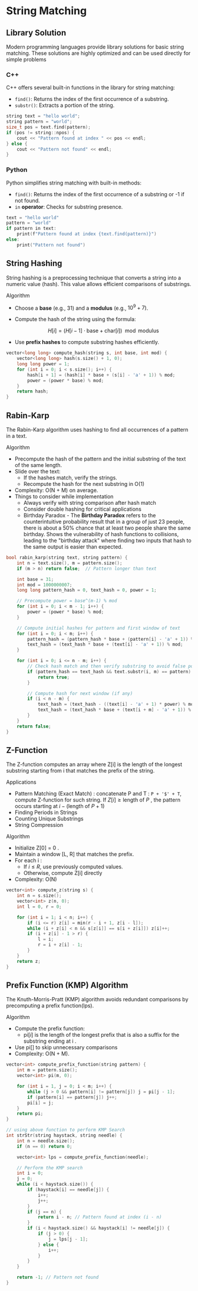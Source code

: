 # String Matching

## Library Solution

Modern programming languages provide library solutions for basic string matching. These solutions are highly optimized and can be used directly for simple problems

### C++

C++ offers several built-in functions in the <string> library for string matching:

* `find()`: Returns the index of the first occurrence of a substring.
* `substr()`: Extracts a portion of the string.

````c++
string text = "hello world";
string pattern = "world";
size_t pos = text.find(pattern);
if (pos != string::npos) {
    cout << "Pattern found at index " << pos << endl;
} else {
    cout << "Pattern not found" << endl;
}
````

### Python

Python simplifies string matching with built-in methods:

* `find()`: Returns the index of the first occurrence of a substring or -1 if not found.
* `in` **operator**: Checks for substring presence.

````c++
text = "hello world"
pattern = "world"
if pattern in text:
    print(f"Pattern found at index {text.find(pattern)}")
else:
    print("Pattern not found")
````

## String Hashing

String hashing is a preprocessing technique that converts a string into a numeric value (hash). This value allows efficient comparisons of substrings.

Algorithm

* Choose a **base** (e.g., 31) and a **modulus** (e.g., $10^9+7$).

* Compute the hash of the string using the formula:

  $$H[i] = (H[i-1] \cdot \text{base} + \text{char}[i]) \mod \text{modulus}$$

* Use **prefix hashes** to compute substring hashes efficiently.

````c++
vector<long long> compute_hash(string s, int base, int mod) {
    vector<long long> hash(s.size() + 1, 0);
    long long power = 1;
    for (int i = 0; i < s.size(); i++) {
        hash[i + 1] = (hash[i] * base + (s[i] - 'a' + 1)) % mod;
        power = (power * base) % mod;
    }
    return hash;
}
````

## Rabin-Karp

The Rabin-Karp algorithm uses hashing to find all occurrences of a pattern in a text.

Algorithm

* Precompute the hash of the pattern and the initial substring of the text of the same length.
* Slide over the text:
  * If the hashes match, verify the strings.
  * Recompute the hash for the next substring in O(1)
* Complexity: O(N + M) on average.
* Things to consider while implementation
  * Always verify with string comparison after hash match
  * Consider double hashing for critical applications
  * Birthday Paradox - The **Birthday Paradox** refers to the counterintuitive probability result that in a group of just 23 people, there is about a 50% chance that at least two people share the same birthday. Shows the vulnerability of hash functions to collisions, leading to the "birthday attack" where finding two inputs that hash to the same output is easier than expected.


````c++
bool rabin_karp(string text, string pattern) {
    int n = text.size(), m = pattern.size();
    if (m > n) return false;  // Pattern longer than text

    int base = 31;
    int mod = 1000000007;
    long long pattern_hash = 0, text_hash = 0, power = 1;

    // Precompute power = base^(m-1) % mod
    for (int i = 0; i < m - 1; i++) {
        power = (power * base) % mod;
    }

    // Compute initial hashes for pattern and first window of text
    for (int i = 0; i < m; i++) {
        pattern_hash = (pattern_hash * base + (pattern[i] - 'a' + 1)) % mod;
        text_hash = (text_hash * base + (text[i] - 'a' + 1)) % mod;
    }

    for (int i = 0; i <= n - m; i++) {
        // Check hash match and then verify substring to avoid false positives
        if (pattern_hash == text_hash && text.substr(i, m) == pattern) {
            return true;
        }

        // Compute hash for next window (if any)
        if (i < n - m) {
            text_hash = (text_hash - ((text[i] - 'a' + 1) * power) % mod + mod) % mod;  // Remove leading char
            text_hash = (text_hash * base + (text[i + m] - 'a' + 1)) % mod;            // Add trailing char
        }
    }
    return false;
}

````

## Z-Function

The Z-function computes an array where Z[i] is the length of the longest substring starting from i that matches the prefix of the string.

Applications

* Pattern Matching (Exact Match) : concatenate P and T : `P + '$' + T`, compute Z-function for such string. If $Z[i] \geq \text{length of } P$ , the pattern occurs starting at $i - (\text{length of } P + 1$) 
* Finding Periods in Strings
* Counting Unique Substrings
* String Compression

Algorithm

* Initialize Z[0] = 0 .
* Maintain a window [L, R] that matches the prefix.
* For each i :
  * If $i \leq R$, use previously computed values.
  * Otherwise, compute Z[i] directly
* Complexity: O(N)

````c++
vector<int> compute_z(string s) {
    int n = s.size();
    vector<int> z(n, 0);
    int l = 0, r = 0;

    for (int i = 1; i < n; i++) {
        if (i <= r) z[i] = min(r - i + 1, z[i - l]);
        while (i + z[i] < n && s[z[i]] == s[i + z[i]]) z[i]++;
        if (i + z[i] - 1 > r) {
            l = i;
            r = i + z[i] - 1;
        }
    }
    return z;
}
````

## Prefix Function (KMP) Algorithm

The Knuth-Morris-Pratt (KMP) algorithm avoids redundant comparisons by precomputing a prefix function(lps).

Algorithm

* Compute the prefix function:
  *  $\text{pi}[i]$ is the length of the longest prefix that is also a suffix for the substring ending at i .
* Use $\text{pi}[]$ to skip unnecessary comparisons
* Complexity: O(N + M).

````c++
vector<int> compute_prefix_function(string pattern) {
    int m = pattern.size();
    vector<int> pi(m, 0);

    for (int i = 1, j = 0; i < m; i++) {
        while (j > 0 && pattern[i] != pattern[j]) j = pi[j - 1];
        if (pattern[i] == pattern[j]) j++;
        pi[i] = j;
    }
    return pi;
}
````

````c++
// using above function to perform KMP Search
int strStr(string haystack, string needle) {
    int n = needle.size();
    if (n == 0) return 0;

    vector<int> lps = compute_prefix_function(needle);

    // Perform the KMP search
    int i = 0; 
    j = 0; 
    while (i < haystack.size()) {
        if (haystack[i] == needle[j]) {
            i++;
            j++;
        }
        if (j == n) {
            return i - n; // Pattern found at index (i - n)
        }
        if (i < haystack.size() && haystack[i] != needle[j]) {
            if (j > 0) {
                j = lps[j - 1];
            } else {
                i++;
            }
        }
    }

    return -1; // Pattern not found
}
````

